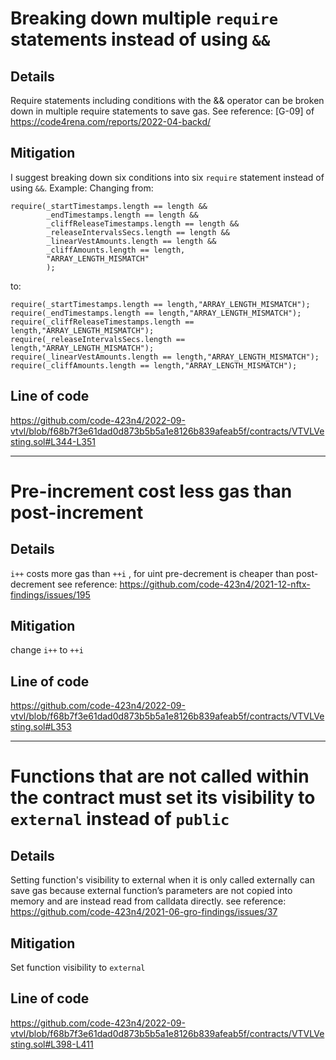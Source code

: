 # Breaking down multiple `require` statements instead of using `&&`

## Details
Require statements including conditions with the && operator can be broken down in multiple require statements to save gas.
See reference: [G-09] of https://code4rena.com/reports/2022-04-backd/

## Mitigation
I suggest breaking down six conditions into six `require` statement instead of using `&&`. Example:
Changing from:
```
require(_startTimestamps.length == length &&
        _endTimestamps.length == length &&
        _cliffReleaseTimestamps.length == length &&
        _releaseIntervalsSecs.length == length &&
        _linearVestAmounts.length == length &&
        _cliffAmounts.length == length, 
        "ARRAY_LENGTH_MISMATCH"
        );
```
to:
```
require(_startTimestamps.length == length,"ARRAY_LENGTH_MISMATCH");
require(_endTimestamps.length == length,"ARRAY_LENGTH_MISMATCH");
require(_cliffReleaseTimestamps.length == length,"ARRAY_LENGTH_MISMATCH");
require(_releaseIntervalsSecs.length == length,"ARRAY_LENGTH_MISMATCH");
require(_linearVestAmounts.length == length,"ARRAY_LENGTH_MISMATCH");
require(_cliffAmounts.length == length,"ARRAY_LENGTH_MISMATCH");

```

## Line of code
https://github.com/code-423n4/2022-09-vtvl/blob/f68b7f3e61dad0d873b5b5a1e8126b839afeab5f/contracts/VTVLVesting.sol#L344-L351

___
# Pre-increment cost less gas than post-increment

## Details
`i++` costs more gas than `++i` , for uint pre-decrement is cheaper than post-decrement
see reference: https://github.com/code-423n4/2021-12-nftx-findings/issues/195

## Mitigation
change `i++` to `++i`

## Line of code
https://github.com/code-423n4/2022-09-vtvl/blob/f68b7f3e61dad0d873b5b5a1e8126b839afeab5f/contracts/VTVLVesting.sol#L353

___
# Functions that are not called within the contract must set its visibility to `external` instead of `public`

## Details
Setting function's visibility to external when it is only called externally can save gas because external function’s parameters are not copied into memory and are instead read from calldata directly.
see reference: https://github.com/code-423n4/2021-06-gro-findings/issues/37

## Mitigation
Set function visibility to `external`

## Line of code
https://github.com/code-423n4/2022-09-vtvl/blob/f68b7f3e61dad0d873b5b5a1e8126b839afeab5f/contracts/VTVLVesting.sol#L398-L411
